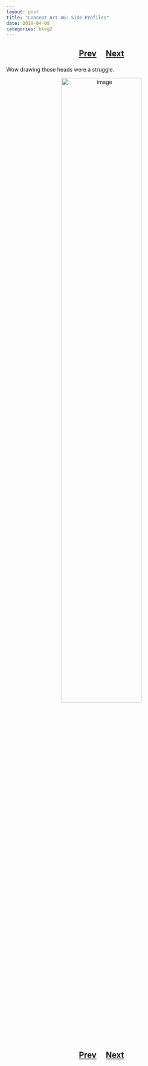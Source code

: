 ```yaml
---
layout: post
title: "Concept Art 46: Side Profiles"
date: 2019-04-08
categories: blog2
---
```


<h2>
  <p style="text-align:center;">
    <a href="/wingsofthechorus/archive/2019/04/06/conceptart45">Prev</a>
    &nbsp;&nbsp;&nbsp;
    <a href="/wingsofthechorus/archive/">Next</a>
  </p>
</h2>

Wow drawing those heads were a struggle.

<p style="text-align:center;">
  <img src="/wingsofthechorus/images/conceptart/ca46b.png" width="65%" alt="image"/>
</p>

<h2>
  <p style="text-align:center;">
    <a href="/wingsofthechorus/archive/2019/04/06/conceptart45">Prev</a>
    &nbsp;&nbsp;&nbsp;
    <a href="/wingsofthechorus/archive/">Next</a>
  </p>
</h2>
